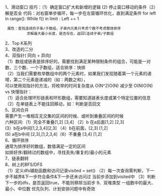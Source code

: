 1、滑动窗口
技巧：（1）确定窗口扩大和新增的逻辑  (2) 停止窗口移动的条件（2）解是否全
代码：对右窗单步循环，每一步在左窗循环优化，直到满足条件
         for left in range():
                  While f()  in limit :
                       Left += 1

     属性：查找连续的子串/子数组、子串内元素只考虑个数不考虑整体排序 
              求解最大最小长度，是否存在，返回l连续子串/子数组
2、Top K系列  
3、改造的二分  
4、双指针( 同向 + 异向)  
  （1）数组或链表是排序好的，需要找到满足某种限制条件的组合，可能是一对数、三个数、一个子数组，适合排序：快排  
  （2）当我们需要枚举数组中的两个元素时，如果我们发现随着第一个元素的递增，第二个元素是递减的（如：两数之和），  
      可以使用双指针的方法，将枚举的时间复杂度从 O(N^2)O(N) 减少至 O(N)O(N)  
   vs 快慢指针：  
      （1）适合处理环形链表和环形数组，需要知道链表长度或某个特定位置的信息  
      （2）在单链表上不能往回移动，如：判断是否回文  
5、区间合并  
  需要产生一堆相互无交集的区间的时候、或听到重叠区间的时候  
  六种区间:（1）完全不重叠[1,2] [3,4]   （2）b 在a后面[1,2] [2,3]  
                  (3）b在a中间[1,2,3,4][2,3] （4）b在前面，[2,3] [1,2]  
                  (5)  a在b中间 [2,3],[1,2,3,4]（6）不重叠 [3,4] [1,2]  
6、循环排序  
  通常为排序好的数组，数值满足一定的区间  
  如排好序/翻转过的数组中，寻找丢失/重复的/最小的元素  
7、链表翻转  
8、树上的BFS/DFS  
   （1）定义dfs辅助函数和访问记录visited = set()
   （2）每一次查询需判断，下一步不越界&下一步符合条件&下一步还未访问过
            当前步添加到visited中
   （3）判断下一步的dfs，是否返回true，不能则移除当前步
9、双堆类型 
     一组数中的最大、最小、中位数
     优先队列、计划安排问题中有奇效
